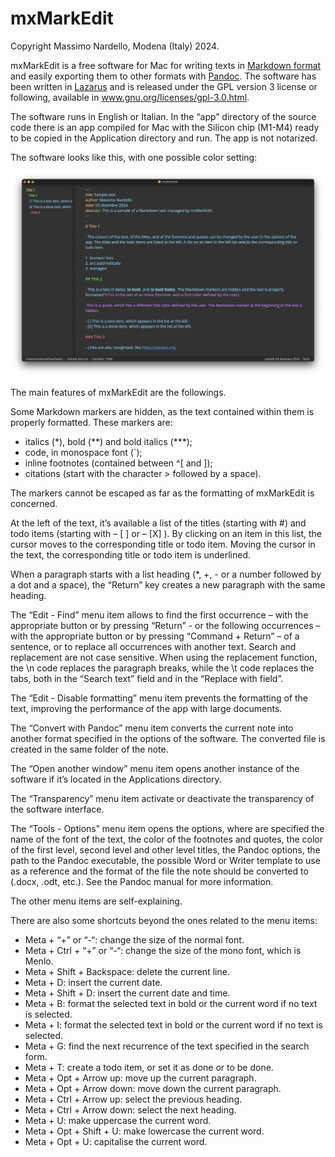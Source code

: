 # mxMarkEdit

Copyright Massimo Nardello, Modena (Italy) 2024.

mxMarkEdit is a free software for Mac for writing texts in [Markdown format](https://pandoc.org/MANUAL.html#pandocs-markdown) and easily exporting them to other formats with [Pandoc](https://pandoc.org). The software has been written in [Lazarus](https://www.lazarus-ide.org) and is released under the GPL version 3 license or following, available in www.gnu.org/licenses/gpl-3.0.html.

The software runs in English or Italian. In the “app” directory of the source code there is an app compiled for Mac with the Silicon chip (M1-M4) ready to be copied in the Application directory and run. The app is not notarized.

The software looks like this, with one possible color setting:

![](https://github.com/maxnd/mxMarkEdit/blob/main/screenshots/screenshot1.png)

The main features of mxMarkEdit are the followings.

Some Markdown markers are hidden, as the text contained within them is properly formatted. These markers are:

* italics (\*), bold (\*\*) and bold italics (\*\*\*);
* code, in monospace font (`);
* inline footnotes (contained between ^[ and ]);
* citations (start with the character > followed by a space).

The markers cannot be escaped as far as the formatting of mxMarkEdit is concerned.

At the left of the text, it’s available a list of the titles (starting with #) and todo items (starting with – [ ]  or – [X] ). By clicking on an item in this list, the cursor moves to the corresponding title or todo item. Moving the cursor in the text, the corresponding title or todo item is underlined.

When a paragraph starts with a list heading (*, +, - or a number followed by a dot and a space), the “Return” key creates a new paragraph with the same heading.

The “Edit - Find” menu item allows to find the first occurrence – with the appropriate button or by pressing “Return” - or the following occurrences – with the appropriate button or by pressing “Command + Return” – of a sentence, or to replace all occurrences with another text. Search and replacement are not case sensitive. When using the replacement function, the \n code replaces the paragraph breaks, while the \t code replaces the tabs, both in the “Search text” field and in the “Replace with field”.

The “Edit - Disable formatting” menu item prevents the formatting of the text, improving the performance of the app with large documents.

The “Convert with Pandoc” menu item converts the current note into another format specified in the options of the software. The converted file is created in the same folder of the note.

The “Open another window” menu item opens another instance of the software if it’s located in the Applications directory.

The “Transparency” menu item activate or deactivate the transparency of the software interface.

The “Tools - Options” menu item opens the options, where are specified the name of the font of the text, the color of the footnotes and quotes, the color of the first level, second level and other level titles, the Pandoc options, the path to the Pandoc executable, the possible Word or Writer template to use as a reference and the format of the file the note should be converted to (.docx, .odt, etc.). See the Pandoc manual for more information.

The other menu items are self-explaining.

There are also some shortcuts beyond the ones related to the menu items:

* Meta + “+” or “-“: change the size of the normal font.
* Meta + Ctrl + “+” or “-“: change the size of the mono font, which is Menlo.
* Meta + Shift + Backspace: delete the current line.
* Meta + D: insert the current date.
* Meta + Shift + D: insert the current date and time.
* Meta + B: format the selected text in bold or the current word if no text is selected.
* Meta + I: format the selected text in bold or the current word if no text is selected.
* Meta + G: find the next recurrence of the text specified in the search form.
* Meta + T: create a todo item, or set it as done or to be done.
* Meta + Opt + Arrow up: move up the current paragraph.
* Meta + Opt + Arrow down: move down the current paragraph.
* Meta + Ctrl + Arrow up: select the previous heading.
* Meta + Ctrl + Arrow down: select the next heading.
* Meta + U: make uppercase the current word.
* Meta + Opt + Shift + U: make lowercase the current word.
* Meta + Opt + U: capitalise the current word.
